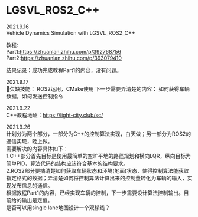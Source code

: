 # LGSVL_ROS2_C++
2021.9.16  
Vehicle Dynamics Simulation with LGSVL_ROS2_C++  

教程:  
Part1:https://zhuanlan.zhihu.com/p/392768756  
Part2:https://zhuanlan.zhihu.com/p/393079410

结果记录：成功完成教程Part1的内容，没有问题。

2021.9.17  
欠缺技能：
ROS2运用，CMake使用
下一步需要弄清楚的内容：
如何获得车辆数据，如何发送控制指令

2021.9.22  
C++教程地址：https://light-city.club/sc/

2021.9.26  
计划分为两个部分，一部分为C++的控制算法实现，白天做；另一部分为ROS2的通信实现，晚上做。  
需要解决的内容具体如下：  
1.C++部分首先目标是使用最简单的空旷平地的路径规划和横向LQR，纵向目标为简单PID，算法代码的结构应该符合基本的结构要求。  
2.ROS2部分要搞清楚如何获取车辆状态和环境(地面)状态，使得控制算法能获取指定格式的数据；弄清楚如何将控制算法计算出来的控制量转化为车辆的输入，实现发布信息的通信。  
根据教程Part1的内容，已经实现车辆的控制，下一步需要设计算法控制输出。目前给的输出是定值。  
是否可以用single lane地图设计一个双移线？
